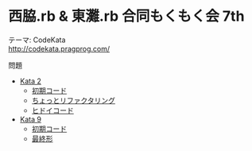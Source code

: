# 西脇.rb & 東灘.rb 合同もくもく会 7th

テーマ: CodeKata  
http://codekata.pragprog.com/

問題

- [Kata 2](http://codekata.pragprog.com/2007/01/kata_two_karate.html)
    - [初期コード](https://github.com/hilohiro/CodeKata/tree/4d11e73dc95bc6d563beab803138bfff65e1031f)
    - [ちょっとリファクタリング](https://github.com/hilohiro/CodeKata/tree/fb499f37c4d1b9bb992d0b321d505cdf968fe84e)
    - [ヒドイコード](https://github.com/hilohiro/CodeKata/tree/aea4f7e2a7fef21bd3745094fe99426f21abeb49)
- [Kata 9](http://codekata.pragprog.com/2007/01/kata_nine_back_.html)
    - [初期コード](https://github.com/hilohiro/CodeKata/tree/aefe7e2bada04cc5cab5b3e8c47569cb69f1031c)
    - [最終形](https://github.com/hilohiro/CodeKata/tree/3f00526f95b09978bca173dd473e282b999fde32)
